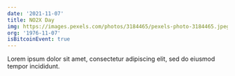 ```yaml
---
date: '2021-11-07'
title: NO2X Day
img: https://images.pexels.com/photos/3184465/pexels-photo-3184465.jpeg?auto=compress&cs=tinysrgb&dpr=2&h=750&w=1260
org: '1976-11-07'
isBitcoinEvent: true
---
```


Lorem ipsum dolor sit amet, consectetur adipiscing elit, sed do eiusmod tempor incididunt.
